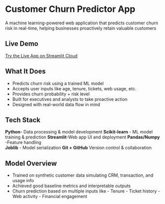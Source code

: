 # Customer Churn Predictor App

A machine learning-powered web application that predicts customer churn risk in real-time, helping businesses proactively retain valuable customers

## Live Demo
[Try the Live App on Streamlit Cloud](https://churn-predictor-app-f3oxmdkd5dvynh8hhkkege.streamlit.app)

## What It Does
-  Predicts churn risk using a trained ML model
-  Accepts user inputs like age, tenure, tickets, web usage, etc.
-  Provides churn probability + risk level
-  Built for executives and analysts to take proactive action
-  Designed with real-world data flow in mind

## Tech Stack
**Python**- Data processing & model development
**Scikit-learn** - ML model training & prediction
**Streamlit**-Web app UI and deployment 
**Pandas/Numpy** -Feature handling      
**Joblib** - Model serialization
**Git + GitHub**   Version control & collaboration 

## Model Overview
- Trained on synthetic customer data simulating CRM, transaction, and usage info
- Achieved good baseline metrics and interpretable outputs
- Churn prediction based on multiple inputs like
      - Tenure
      - Ticket history
      - Web activity
      - Financial engagement










